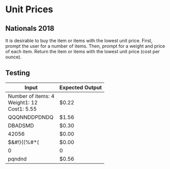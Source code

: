 # Unit Prices
## Nationals 2018

It is desirable to buy the item or items with the lowest unit price. First, prompt the user for a number of items. Then, prompt for a weight and price of each item. Return the item or items with the lowest unit price (cost per ounce).

## Testing
Input | Expected Output
------------ | -------------
Number of items: 4 <br>Weight1: 12 <br>Cost1: 5.55 | $0.22
QQQNNDDPDNDQ | $1.56
DBADSMD | $0.30
42056 | $0.00
$&#!)((%#*( | $0.00
0 | 0
pqndnd | $0.56
